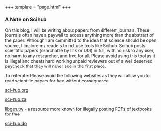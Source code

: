 +++
template = "page.html"
+++

### A Note on Scihub

On this blog, I will be writing about papers from different journals. These journals often have a paywall to access anything more than the abstract of the paper. Although I am committed to the idea that science should be open source, I implore my readers to not use tools like Scihub. Scihub posts scientific papers (searchable by link or DOI) in full, with no risk to any user, no harm to any researcher, and free for all. Please avoid using this tool as it is illegal and cheats hard working unpaid reviewers out of a well deserved paycheck that they will never see in the first place. 


To reiterate: Please avoid the following websites as they will allow you to read scientific papers for free without consequence

[sci-hub.org](https://www.sci-hub.org)

[sci-hub.za](https://www.sci-hub.za)

[libgen.tw](https://www.libgen.tw) - a resource more known for illegally posting PDFs of textbooks for free

[sci-hub.do](https://www.sci-hub.do)

